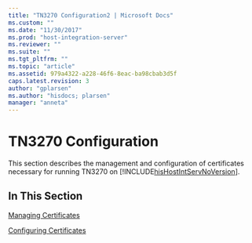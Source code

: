 ```yaml
---
title: "TN3270 Configuration2 | Microsoft Docs"
ms.custom: ""
ms.date: "11/30/2017"
ms.prod: "host-integration-server"
ms.reviewer: ""
ms.suite: ""
ms.tgt_pltfrm: ""
ms.topic: "article"
ms.assetid: 979a4322-a228-46f6-8eac-ba98cbab3d5f
caps.latest.revision: 3
author: "gplarsen"
ms.author: "hisdocs; plarsen"
manager: "anneta"
---
```

# TN3270 Configuration
This section describes the management and configuration of certificates necessary for running TN3270 on [!INCLUDE[hisHostIntServNoVersion](../includes/hishostintservnoversion-md.md)].  
  
## In This Section  
 [Managing Certificates](../core/managing-certificates1.md)  
  
 [Configuring Certificates](../core/configuring-certificates2.md)